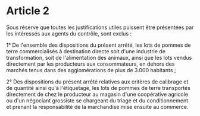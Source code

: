 # Article 2

Sous réserve que toutes les justifications utiles puissent être présentées par les intéressés aux agents du contrôle, sont exclus :

1° De l'ensemble des dispositions du présent arrêté, les lots de pommes de terre commercialisés à destination directe soit d'une industrie de transformation, soit de l'alimentation des animaux, ainsi que les lots vendus directement par les producteurs aux consommateurs, en dehors des marchés tenus dans des agglomérations de plus de 3.000 habitants ;

2° Des dispositions du présent arrêté relatives aux critères de calibrage et de quantité ainsi qu'à l'étiquetage, les lots de pommes de terre transportés directement de chez le producteur au magasin d'une coopérative agricole ou d'un négociant grossiste se chargeant du triage et du conditionnement et prenant la responsabilité de la marchandise mise ensuite au commerce.
